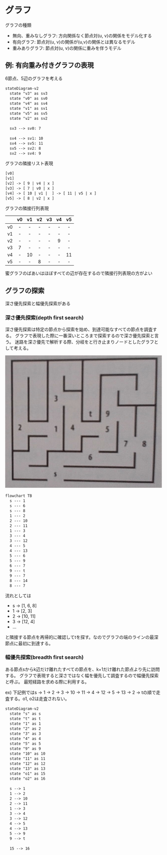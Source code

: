 # グラフ

グラフの種類

+ 無向、重みなしグラフ: 方向関係なく節点対(u, v)の関係をモデル化する
+ 有向グラフ: 節点対(u, v)の関係が(u,v)の関係とは異なるモデル
+ 重みありグラフ: 節点対(u, v)の関係に重みを伴うモデル

## 例: 有向重み付きグラフの表現

6節点、5辺のグラフを考える

```mermaid
stateDiagram-v2
  state "v3" as sv3
  state "v0" as sv0
  state "v4" as sv4
  state "v1" as sv1
  state "v5" as sv5
  state "v2" as sv2

  sv3 --> sv0: 7

  sv4 --> sv1: 10
  sv4 --> sv5: 11
  sv5 --> sv2: 8
  sv2 --> sv4: 9
```

グラフの隣接リスト表現

```text
[v0]
[v1]
[v2] -> [ 9 | v4 | x ]
[v3] -> [ 7 | v0 | x ]
[v4] -> [ 10 | v1 |  ] -> [ 11 | v5 | x ]
[v5] -> [ 8 | v2 | x ]
```

グラフの隣接行列表現

| | v0 | v1 | v2 | v3 | v4 | v5 |
| :----- | :-----: | :-----: | :-----: | :-----: | :-----:  |:-----:  |
| v0 | - |  - |  - |  - |  - |  - | 
| v1 | - |  - |  - |  - |  - |  - | 
| v2 | - | - | - | - | 9 | - |
| v3 | 7 | - | - | - | - | - |
| v4 |  - | 10 | - | - | - | 11 |
| v5 |  - | - | 8 | - | - | - |

蜜グラフのばあいはほぼすべての辺が存在するので隣接行列表現の方がよい

## グラフの探索

深さ優先探索と幅優先探索がある

### 深さ優先探索(depth first search)

深さ優先探索は特定の節点から探索を始め、到達可能なすべての節点を調査する。
グラフで表現した際に一番深いところまで探索するので深さ優先探索と言う。
迷路を深さ優先で解析する際、分岐をと行き止まりノードとしたグラフとして考える。

![迷路](./img/meiro.png)

```mermaid
flowchart TB
  s --- 1
  s --- 6
  s --- 8
  1 --- 2
  2 --- 10
  2 --- 11
  1 --- 3
  3 --- 4 
  3 --- 12
  4 --- 5
  4 --- 13
  5 --- 6 
  5 --- 9
  6 --- 7
  9 --- t
  9 --- 7
  8 --- 14
  8 --- 7
```

流れとしては

+ s -> [1, 6, 8]
+ 1 -> [2, 3]
+ 2 -> [10, 11]
+ 3 -> [12, 4]
+ ...
 
と隣接する節点を再帰的に確認してtを探す。なのでグラフの端のラインの最深節点に最初に到達する。


### 幅優先探索(breadth first search)

ある節点sからk辺だけ離れたすべての節点を、k+1だけ離れた節点より先に訪問する。
グラフで表現すると深さではなく幅を優先して調査するので幅優先探索と呼ぶ。
最短経路を求める際に利用する。

ex) 下記例ではs -> 1 -> 2 -> 3 -> 10 -> 11 -> 4 -> 12 -> 5 -> 13 -> 2 -> tの順で走査する。o1, o2は走査されない。

```mermaid
stateDiagram-v2
  state "s" as s
  state "t" as t
  state "1" as 1
  state "2" as 2
  state "3" as 3
  state "4" as 4
  state "5" as 5
  state "9" as 9
  state "10" as 10
  state "11" as 11
  state "12" as 12
  state "13" as 13
  state "o1" as 15
  state "o2" as 16

  s --> 1
  1 --> 2
  2 --> 10
  2 --> 11
  1 --> 3
  3 --> 4 
  3 --> 12
  4 --> 5
  4 --> 13
  5 --> 9
  9 --> t

  15 --> 16
```